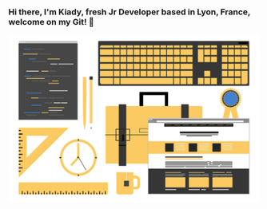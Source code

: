 ### Hi there, I'm Kiady, fresh Jr Developer based in Lyon, France, welcome on my Git! 👋
![Cover](https://github.com/Kiady9/Kiady9/blob/main/Git_README_img/Git_Banner_1280.png)


